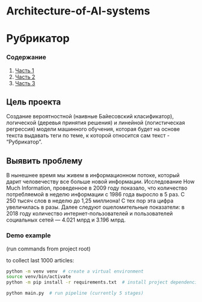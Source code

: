 # Architecture-of-AI-systems

# Рубрикатор

### Содержание

1. [Часть 1](docs/1.md)
2. [Часть 2](docs/2.md)
3. [Часть 3](docs/3.md)



## Цель проекта

Создание вероятностной (наивные Байесовский класификатор), логической (деревья принятия решения) и линейной (логистическая регрессия) модели машинного обучения,  которая будет на основе текста выдавать теги по теме, к которой относится сам текст - “Рубрикатор”. 

## Выявить проблему

В нынешнее время мы живем в информационном потоке, который дарит человечеству все больше новой информации.
Исследование How Much Information, проведенное в 2009 году показало, что количество потребляемой в неделю информации с 1986 года выросло в 5 раз. С 250 тысяч слов в неделю до 1,25 миллиона! С тех пор эта цифра увеличилась в разы. Далее следуют ошеломительные показатели: в 2018 году количество интернет-пользователей и пользователей социальных сетей — 4.021 млрд и 3.196 млрд.



### Demo example

(run commands from project root)

to collect last 1000 articles:

```bash
python -m venv venv  # create a virtual environment
source venv/bin/activate 
python -m pip install -r requirements.txt  # install project dependencies

python main.py  # run pipeline (currently 5 stages)
```